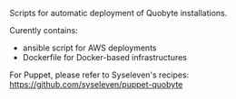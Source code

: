 Scripts for automatic deployment of Quobyte installations.

Curently contains:
 * ansible script for AWS deployments
 * Dockerfile for Docker-based infrastructures

For Puppet, please refer to Syseleven's recipes:
https://github.com/syseleven/puppet-quobyte
